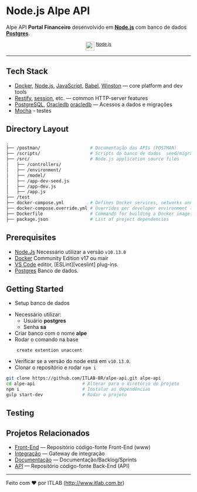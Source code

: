 # Node.js Alpe API &nbsp;

Alpe API  **Portal Financeiro** desenvolvido em **[Node.js][node]** com banco de dados 
**[Postgres][postgres]**.

<p align="center"><a href="https://www.postgresql.org"><img src="https://www.postgresql.org/media/img/about/press/elephant.png" height="24" align="top" /></a> 
<sup><a href="https://nodejs.org/static/images/logo.svg">Node.js</a></sup></p>


---

## Tech Stack

* [Docker][docker], [Node.js][node], [JavaScript][js], [Babel][babel], [Winston][winston] — core platform and dev tools
* [Restify][restify], [session][session], etc. — common HTTP-server features
* [PostgreSQL][pg], [Oracledb] [oracledb] — Acessos a dados e migrações
* [Mocha][mocha] - testes

## Directory Layout

```bash
.
├── /postman/                   # Documentação das APIs (POSTMAN)
├── /scripts/                   # Scripts do banco de dados  seed/migrations
├── /src/                       # Node.js application source files
│   ├── /controllers/
│   ├── /environment/
│   ├── /model/
│   ├── /app-dev-seed.js
│   ├── /app-dev.js
│   ├── /app.js
├── /test
├── docker-compose.yml          # Defines Docker services, networks and volumes
├── docker-compose.override.yml # Overrides per developer environment (not under source control)
├── Dockerfile                  # Commands for building a Docker image for production
├── package.json                # List of project dependencies
```


## Prerequisites

* [Node.Js][node] Necessário utilizar a versão `v10.13.0`
* [Docker][docker] Community Edition v17 ou mair
* [VS Code][code] editor, [ESLint][vceslint] plug-ins.
* [Postgres][postgres] Banco de dados.


## Getting Started

- Setup banco de dados
* Necessário utilizar: 
    * Usuário **postgres** 
    * Senha **sa**
* Criar banco com o nome **alpe**
* Rodar o comando na base

```
    create extention unaccent
```


* Verificar se a versão do node está em `v10.13.0`.
* Clonar o repositório e rodar `npm i`

```bash
git clone https://github.com/ITLAB-BR/alpe-api.git alpe-api
cd alpe-api                  # Alterar para o diretório do projeto
npm i                        # Instalar as dependências
gulp start-dev               # Rodar o projeto
```

## Testing



## Projetos Relacionados

* [Front-End](https://github.com/ITLAB-BR/alpe-bko) —  Repositório código-fonte Front-End (www) 
* [Integração](https://github.com/ITLAB-BR/alpe-api-integracao) — Gateway de integração 
* [Documentação](https://github.com/ITLAB-BR/alpe) — Documentação/Backlog/Sprints
* [API](https://github.com/ITLAB-BR/alpe-api) — Repositório código-fonte Back-End (API)

---
Feito com ♥ por ITLAB (http://www.itlab.com.br)

[winston]: https://github.com/winstonjs/winston
[node]: https://nodejs.org
[js]: https://developer.mozilla.org/docs/Web/JavaScript
[babel]: http://babeljs.io/
[postgres]: https://www.postgresql.org/
[restify]: http://restify.com/
[pg]: https://www.postgresql.org/
[nodepg]: https://github.com/brianc/node-postgres
[psql]: https://www.postgresql.org/docs/current/static/app-psql.html
[code]: https://code.visualstudio.com/
[oracledb]:https://github.com/oracle/node-oracledb
[docker]: https://www.docker.com/community-edition
[compose]: https://docs.docker.com/compose/
[mocha]:https://mochajs.org
[session]:https://github.com/expressjs/session
